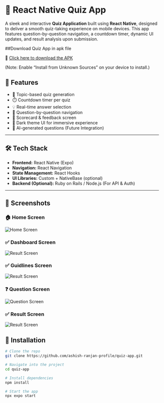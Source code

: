 # 🧠 React Native Quiz App

A sleek and interactive **Quiz Application** built using **React Native**, designed to deliver a smooth quiz-taking experience on mobile devices. This app features question-by-question navigation, a countdown timer, dynamic UI updates, and result analysis upon submission.

##Download Quiz App in apk file 

🔗 [Click here to download the APK](https://drive.google.com/file/d/1GV5qD9AnRyLGzOcG2HxO9Lq2hCrzjzBK/view?usp=drive_link)

(Note: Enable “Install from Unknown Sources” on your device to install.)

## 🚀 Features

- 🎯 Topic-based quiz generation
- ⏱️ Countdown timer per quiz
- 💡 Real-time answer selection
- 🔄 Question-by-question navigation
- 🧾 Scorecard & feedback screen
- 🌙 Dark theme UI for immersive experience
- 🧠 AI-generated questions (Future Integration)

---

## 🛠️ Tech Stack

- **Frontend:** React Native (Expo)
- **Navigation:** React Navigation
- **State Management:** React Hooks
- **UI Libraries:** Custom + NativeBase (optional)
- **Backend (Optional):** Ruby on Rails / Node.js (For API & Auth)

---

## 📸 Screenshots

### 🏠 Home Screen
![Home Screen](./Home.jpeg)

### ✅ Dashboard Screen
![Result Screen](./Dashboard.jpeg)

### ✅ Guidlines Screen
![Result Screen](./Guidlines.jpeg)

### ❓ Question Screen
![Question Screen](./Quiz.jpeg)

### ✅ Result Screen
![Result Screen](./Result.jpeg)


## 🔧 Installation

```bash
# Clone the repo
git clone https://github.com/ashish-ranjan-profile/quiz-app.git

# Navigate into the project
cd quiz-app

# Install dependencies
npm install

# Start the app
npx expo start
